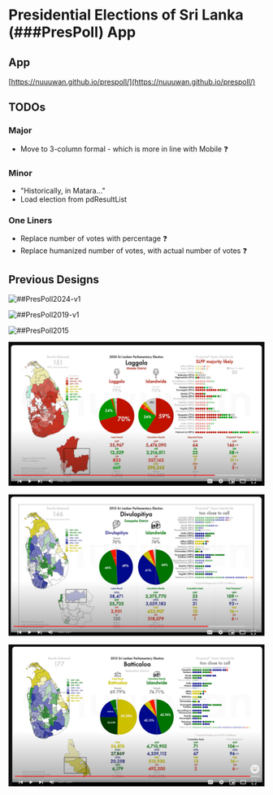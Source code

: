 # Presidential Elections of Sri Lanka (###PresPoll) App

## App

[https://nuuuwan.github.io/prespoll/](https://nuuuwan.github.io/prespoll/)

## TODOs

### Major

* Move to 3-column formal - which is more in line with Mobile ❓

### Minor

* "Historically, in Matara..."
* Load election from pdResultList

### One Liners

* Replace number of votes with percentage ❓
* Replace humanized number of votes, with actual number of votes ❓

## Previous Designs

![##PresPoll2024-v1](README.files/##PresPoll2024-v1.png)

![##PresPoll2019-v1](README.files/##PresPoll2019-v1.png)

![##PresPoll2015](README.files/##PresPoll2015.png)

![GenElecSL2020](README.files/GenElecSL2020.png)

![GenElecSL2015-v2](README.files/GenElecSL2015-v2.png)

![GenElecSL2015-v1](README.files/GenElecSL2015-v1.png)

